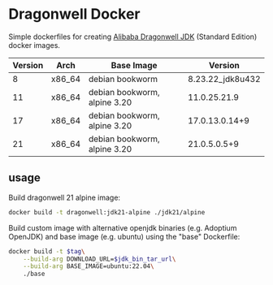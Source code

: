 # Dragonwell Docker

Simple dockerfiles for creating [Alibaba Dragonwell JDK](https://dragonwell-jdk.io/) (Standard Edition) docker images.

| Version |  Arch  | Base Image                   | Version               |
|---------|--------|------------------------------|-----------------------|
| 8       | x86_64 | debian bookworm              | 8.23.22_jdk8u432      |
| 11      | x86_64 | debian bookworm, alpine 3.20 | 11.0.25.21.9          |
| 17      | x86_64 | debian bookworm, alpine 3.20 | 17.0.13.0.14+9        |
| 21      | x86_64 | debian bookworm, alpine 3.20 | 21.0.5.0.5+9          |

## usage

Build dragonwell 21 alpine image:

```bash
docker build -t dragonwell:jdk21-alpine ./jdk21/alpine
```

Build custom image with alternative openjdk binaries (e.g. Adoptium OpenJDK) and base image (e.g. ubuntu) using the "base" Dockerfile:

```bash
docker build -t $tag\
    --build-arg DOWNLOAD_URL=$jdk_bin_tar_url\
    --build-arg BASE_IMAGE=ubuntu:22.04\
    ./base
```